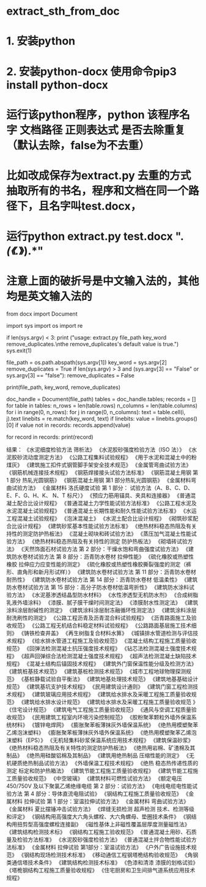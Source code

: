 # extract_sth_from_doc

# 1. 安装python
# 2. 安装python-docx 使用命令pip3 install python-docx
# 运行该python程序，python 该程序名字 文档路径 正则表达式 是否去除重复（默认去除，false为不去重）
# 比如改成保存为extract.py 去重的方式抽取所有的书名，程序和文档在同一个路径下，且名字叫test.docx，
# 运行python extract.py test.docx ".*(《.*》).*"   
# 注意上面的破折号是中文输入法的，其他均是英文输入法的


from docx import Document

import sys
import os
import re

if len(sys.argv) < 3:
    print ("usage: extract.py file_path key_word remove_duplicates.\nthe remove_duplicates's default value is true.")
    sys.exit(1)

file_path = os.path.abspath(sys.argv[1])
key_word = sys.argv[2]
remove_duplicates = True
if len(sys.argv) > 3 and (sys.argv[3] == "False" or sys.argv[3] == "false"):
    remove_duplicates = False

print(file_path, key_word, remove_duplicates)

doc_handle = Document(file_path)
tables = doc_handle.tables;
records = []
for table in tables:
    n_rows = len(table.rows)
    n_columns = len(table.columns)
    for i in range(0, n_rows):
        for j in range(0, n_columns):
            text = table.cell(i, j).text
            linebits = re.match(key_word, text)
            if linebits:
                value = linebits.groups()[0]
                if value not in records:
                    records.append(value)

for record in records:
    print(record)
            
结果：
《水泥细度检验方法 筛析法》
《水泥胶砂强度检验方法（ISO 法）》
《水泥胶砂流动度测定方法》
《公路工程集料试验规程》
《用于水泥和混凝土中的粉煤灰》
《建筑施工扣件式钢管脚手架安全技术规范》
《金属管弯曲试验方法》
《钢筋机械连接技术规程》
《钢筋焊接接头试验方法标准》
《钢筋混凝土用钢 第 1 部分 热轧光圆钢筋》
《钢筋混凝土用钢 第1 部分热轧光圆钢筋》
《金属材料弯曲试验方法》
《金属材料 洛氏硬度试验 第 1 部分： 试验方法（A、B、C、D、E、F、G、H、K、 N、T 标尺）》
《预应力筋用锚具、夹具和连接器》
《普通混凝土配合比设计规程》
《普通混凝土力学性能试验方法标准》
《公路工程水泥及水泥混凝土试验规程》
《普通混凝土长期性能和耐久性能试验方法标准》
《水运工程混凝土试验规程》
《泡沫混凝土》
《水泥土配合比设计规程》
《砌筑砂浆配合比设计规程》
《建筑砂浆基本性能试验方法标准》
《绝热材料稳态热阻及有关持性的测定防护热板法》
《混凝土砌块和砖试验方法》
《蒸压加气混凝土性能试验方法》
《绝热材料稳态热阻及有关持性的测定 防护热板法》
《砌墙砖试验方法》
《天然饰面石材试验方法 第 2 部分：干燥水饱和弯曲强度试验方法》
《建筑防水卷材试验方法 第 8 部分：沥青防水卷材 拉伸性能》
《硫化橡胶或热塑性橡胶 拉伸应力应变性能的测定》
《硫化橡胶或热塑性橡胶撕裂强度的测定（裤形、直角形和新月形试样）》
《建筑防水卷材试验方法 第 11 部分：沥青防水卷材耐热性》
《建筑防水卷材试验方法 第 14 部分：沥青防水卷材 低温柔性》
《建筑防水卷材试验方法 第 15 部分：高分子防水卷材低温弯折性》
《建筑防水涂料试验方法》
《水泥基渗透结晶型防水材料》
《水性渗透型无机防水剂》
《合成树脂乳液外墙涂料》
《漆膜、腻子膜干燥时间测定法》
《漆膜耐水性测定法》
《建筑涂料涂层耐碱性的测定》
《建筑涂料涂层耐冻融循环性测定法》
《建筑涂料涂层耐洗刷性的测定》
《公路工程沥青及沥青混合料试验规程》
《沥青路面施工及验收规范》
《公路工程无机结合料稳定材料试验规程》
《公路路面基层施工技术细则》
《铸铁检查井盖》
《再生树脂复合材料水箅》
《城镇排水管道检测与评估技术规程》
《给水排水管道工程施工及验收规范》
《混凝土结构工程施工质量验收规范》
《回弹法检测混凝土抗压强度技术规程》
《钻芯法检测混凝土强度技术规程》
《超声回弹综合法检测混凝土强度技术规程》
《超声法检测混凝土缺陷技术规程》
《混凝土结构后锚固技术规程》
《建筑外门窗保温性能分级及检测方法》
《建筑桩基技术规范》
《建筑基桩检测技术规范》
《城市工程地球物理探测规范》
《基桩静载试验自平衡法》
《建筑地基处理技术规范》
《建筑地基基础设计规范》
《建筑基坑支护技术规程》
《民用建筑设计通则》
《建筑门窗工程检测技术规程》
《建筑玻璃应用技术规程》
《建筑给水排水及采暖工程施工质量验收规范》
《建筑给水排水设计规范》
《建筑给水排水及采暖工程施工质量验收规范 》
《住宅设计规范》
《建筑电气工程施工质量验收规范》
《通风与空调工程质量验收规范》
《民用建筑工程室内环境污染控制规范》
《胶粉聚苯颗粒外墙外保温系统材料》
《镀锌电焊网》
《膨胀聚苯板薄抹灰外墙保温系统》
《绝热用模塑聚苯乙烯泡沫塑料》
《膨胀聚苯板薄抹灰外墙外保温系统》
《绝热用模塑聚苯乙烯泡沫塑料（EPS）》
《无机轻集料砂浆保温系统应用技术规程》
《建筑保温砂浆》
《绝热材料稳态热阻及有关特性的测定防护热板法》
《绝热用岩棉、矿渣棉及其制品》
《绝热用硅酸铝棉及其制品》
《建筑用绝热制品 压缩性能的测定》
《无机硬质绝热制品试验方法》
《外墙保温工程技术规程》
《绝热 稳态热传递性质的测定 标定和防护热箱法》
《建筑节能工程施工质量验收规程》
《建筑节能工程施工质量验收规范》
《中空玻璃》
《建筑材料可燃性试验方法》
《额定电压 450/750V 及以下聚氯乙烯绝缘电缆 第 2 部分：试验方法》
《电线电缆电性能试验方法 第 4 部分：导体直流电阻试验》
《钢结构工程施工质量验收规范》
《金属材料 拉伸试验 第 1 部分：室温拉伸试验方法》
《金属材料 弯曲试验方法》
《金属材料 夏比摆锤冲击试验方法》
《焊缝无损检测  超声检测        技术、检测等级和评定》
《钢结构用高强度大六角头螺栓、大六角螺母、垫圈技术条件》
《钢结构用扭剪型高强度螺栓连接副》
《磁性基体上非磁性覆盖层厚度测量磁性法》
《建筑结构检测技术标》
《钢结构工程施工验收规范》
《普通混凝土用砂、石质量及检验方法标准》
《水泥胶砂强度检验方法》
《普通混凝土拌合物性能试验方法标准》
《金属材料 拉伸试验 第1部分：室温试验方法》
《户外广告设施技术规范》
《钢结构现场检测技术标准》
《移动通信工程钢塔桅结构验收规范》
《角钢类通信塔技术条件》
《建筑结构检测技术标准》
《色漆和清漆 漆膜的划格试验》
《塔桅钢结构工程施工质量验收规程》
《住宅厨房和卫生间排气道系统应用技术规程》

